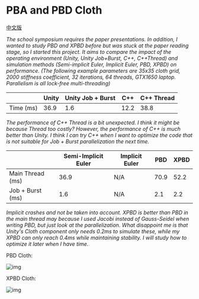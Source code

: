# PBA and PBD Cloth

[中文版](README_zh.md)

*The school symposium requires the paper presentations. In addition, I wanted to study PBD and XPBD before but was stuck at the paper reading stage, so I started this project. It aims to compare the impact of the operating environment (Unity, Unity Job+Burst, C++, C++Thread) and simulation methods (Semi-implicit Euler, Implicit Euler, PBD, XPBD) on performance. (The following example parameters are 35x35 cloth grid, 2000 stiffness coefficient, 32 iterations, 64 threads, GTX1650 laptop. Parallelism is all lock-free multi-threading)*

|           | Unity | Unity Job + Burst | C++   | C++ Thread |
| --------- | ----- | ----------------- | ----- | ---------- |
| Time (ms) | 36.9  | 1.6               | 12.2  | 38.8       |

*The performance of C++ Thread is a bit unexpected. I think it might be because Thread too costly? However, the performance of C++ is much better than Unity. I think I can try C++ when I want to optimize the code that is not suitable for Job + Burst parallelization the next time.*

|                  | Semi-Implicit Euler | Implicit Euler | PBD  | XPBD |
| ---------------- | ------------------- | -------------- | ---- | ---- |
| Main Thread (ms) | 36.9                | N/A            | 70.9 | 52.2 |
| Job + Burst (ms) | 1.6                 | N/A            | 2.1  | 2.2  |

*Implicit crashes and not be taken into account. XPBD is better than PBD in the main thread may because I used Jacobi instead of Gauss-Seidel when writing PBD, but just look at the parallelization. What disappoint me is that Unity's Cloth component only needs 0.2ms to simulate these, while my XPBD can only reach 0.4ms while maintaining stability. I will study how to optimize it later when I have time.* 

PBD Cloth:

![img](https://pica.zhimg.com/80/v2-f1a0758cdaa72daa7836aec27a6ac8df_720w.gif?source=d16d100b)

XPBD Cloth:

![img](https://picx.zhimg.com/80/v2-fb2d697cbb11746a20b37886ba0fc903_720w.gif?source=d16d100b)
